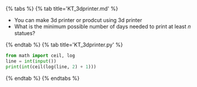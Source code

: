 {% tabs %}
{% tab title='KT_3dprinter.md' %}

* You can make 3d printer or prodcut using 3d printer
* What is the minimum possible number of days needed to print at least 𝑛 statues?

{% endtab %}
{% tab title='KT_3dprinter.py' %}

```py
from math import ceil, log
line = int(input())
print(int(ceil(log(line, 2) + 1)))
```

{% endtab %}
{% endtabs %}